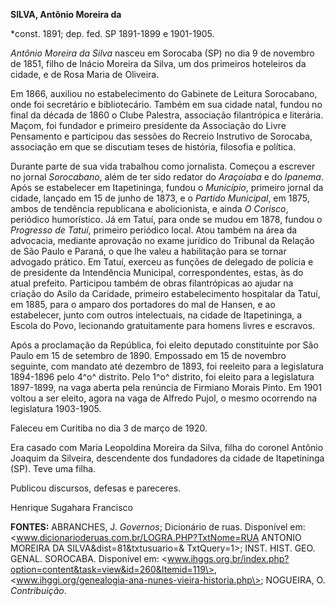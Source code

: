 **SILVA, Antônio Moreira da**

\*const. 1891; dep. fed. SP 1891-1899 e 1901-1905.

*Antônio Moreira da Silva* nasceu em Sorocaba (SP) no dia 9 de novembro
de 1851, filho de Inácio Moreira da Silva, um dos primeiros hoteleiros
da cidade, e de Rosa Maria de Oliveira.

Em 1866, auxiliou no estabelecimento do Gabinete de Leitura Sorocabano,
onde foi secretário e bibliotecário. Também em sua cidade natal, fundou
no final da década de 1860 o Clube Palestra, associação filantrópica e
literária. Maçom, foi fundador e primeiro presidente da Associação do
Livre Pensamento e participou das sessões do Recreio Instrutivo de
Sorocaba, associação em que se discutiam teses de história, filosofia e
política.

Durante parte de sua vida trabalhou como jornalista. Começou a escrever
no jornal *Sorocabano*, além de ter sido redator do *Araçoiaba* e do
*Ipanema*. Após se estabelecer em Itapetininga, fundou o *Município*,
primeiro jornal da cidade, lançado em 15 de junho de 1873, e o *Partido
Municipal*, em 1875, ambos de tendência republicana e abolicionista, e
ainda *O Corisco*, periódico humorístico. Já em Tatuí, para onde se
mudou em 1878, fundou o *Progresso de Tatuí*, primeiro periódico local.
Atou também na área da advocacia, mediante aprovação no exame jurídico
do Tribunal da Relação de São Paulo e Paraná, o que lhe valeu a
habilitação para se tornar advogado prático. Em Tatuí, exerceu as
funções de delegado de polícia e de presidente da Intendência Municipal,
correspondentes, estas, às do atual prefeito. Participou também de obras
filantrópicas ao ajudar na criação do Asilo da Caridade, primeiro
estabelecimento hospitalar da Tatuí, em 1885, para o amparo dos
portadores do mal de Hansen, e ao estabelecer, junto com outros
intelectuais, na cidade de Itapetininga, a Escola do Povo, lecionando
gratuitamente para homens livres e escravos.

Após a proclamação da República, foi eleito deputado constituinte por
São Paulo em 15 de setembro de 1890. Empossado em 15 de novembro
seguinte, com mandato até dezembro de 1893, foi reeleito para a
legislatura 1894-1896 pelo 4^o^ distrito. Pelo 1^o^ distrito, foi eleito
para a legislatura 1897-1899, na vaga aberta pela renúncia de Firmiano
Morais Pinto. Em 1901 voltou a ser eleito, agora na vaga de Alfredo
Pujol, o mesmo ocorrendo na legislatura 1903-1905.

Faleceu em Curitiba no dia 3 de março de 1920.

Era casado com Maria Leopoldina Moreira da Silva, filha do coronel
Antônio Joaquim da Silveira, descendente dos fundadores da cidade de
Itapetininga (SP). Teve uma filha.

Publicou discursos, defesas e pareceres.

Henrique Sugahara Francisco

**FONTES:** ABRANCHES, J. *Governos*; Dicionário de ruas. Disponível em:
\<www.dicionarioderuas.com.br/LOGRA.PHP?TxtNome=RUA ANTONIO MOREIRA DA
SILVA&dist=81&txtusuario=& TxtQuery=1\>; INST. HIST. GEO. GENAL.
SOROCABA. Disponível em:
\<www.ihggs.org.br/index.php?option=content&task=view&id=260&Itemid=119\>,
\<www.ihggi.org/genealogia-ana-nunes-vieira-historia.php\>; NOGUEIRA, O.
*Contribuição*.
